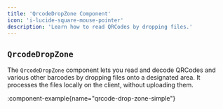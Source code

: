 ```yaml
---
title: 'QrcodeDropZone Component'
icon: 'i-lucide-square-mouse-pointer'
description: 'Learn how to read QRCodes by dropping files.'
---
```



## `QrcodeDropZone`

The `QrcodeDropZone` component lets you read and decode QRCodes and various other barcodes by dropping files onto a designated area. It processes the files locally on the client, without uploading them.

:component-example{name="qrcode-drop-zone-simple"}
